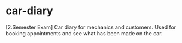 # car-diary
[2.Semester Exam] 
Car diary for mechanics and customers. Used for booking appointments and see what has been made on the car.

